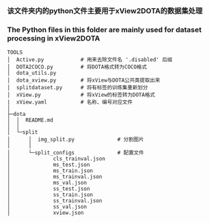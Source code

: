 ### 该文件夹内的python文件主要用于xView2DOTA的数据集处理
### The Python files in this folder are mainly used for dataset processing in xView2DOTA
```
TOOLS
│  Active.py            # 用来去除文件名 '.disabled' 后缀
│  DOTA2COCO.py         # 将DOTA格式转为COCO格式
│  dota_utils.py
│  dota_xview.py        # 将xView与DOTA公共类提取出来
│  splitdataset.py      # 将有标签的训练集重新划分
│  xView.py             # 将xView的标签转为DOTA格式
|  xView.yaml           # 名称、编号对应文件
│
├─dota
│  │  README.md
│  │
│  └─split
│      │  img_split.py              # 分割图片
│      │
│      └─split_configs              # 配置文件
│              cls_trainval.json
│              ms_test.json
│              ms_train.json
│              ms_trainval.json
│              ms_val.json
│              ss_test.json
│              ss_train.json
│              ss_trainval.json
│              ss_val.json
│              xview.json
```
